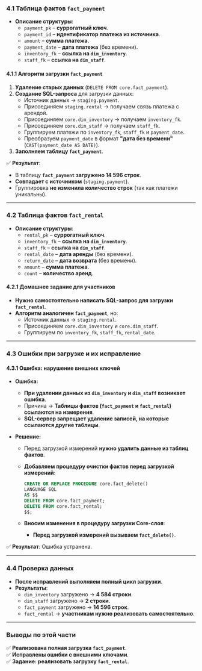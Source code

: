 ### **4.1 Таблица фактов `fact_payment`**

- **Описание структуры**:
    - `payment_pk` – **суррогатный ключ**.
    - `payment_id` – **идентификатор платежа из источника**.
    - `amount` – **сумма платежа**.
    - `payment_date` – **дата платежа** (без времени).
    - `inventory_fk` – **ссылка на `dim_inventory`**.
    - `staff_fk` – **ссылка на `dim_staff`**.

#### **4.1.1 Алгоритм загрузки `fact_payment`**

1. **Удаление старых данных** (`DELETE FROM core.fact_payment`).
2. **Создание SQL-запроса** для загрузки данных:
    - Источник данных → `staging.payment`.
    - Присоединяем `staging.rental` → получаем связь платежа с арендой.
    - Присоединяем `core.dim_inventory` → получаем `inventory_fk`.
    - Присоединяем `core.dim_staff` → получаем `staff_fk`.
    - Группируем платежи по `inventory_fk`, `staff_fk` и `payment_date`.
    - Преобразуем `payment_date` в формат **"дата без времени"** (`CAST(payment_date AS DATE)`).
3. **Заполняем таблицу `fact_payment`**.

✅ **Результат**:

- В таблицу **`fact_payment` загружено 14 596 строк**.
- **Совпадает с источником** (`staging.payment`).
- Группировка **не изменила количество строк** (так как платежи уникальны).

---

### **4.2 Таблица фактов `fact_rental`**

- **Описание структуры**:
    - `rental_pk` – **суррогатный ключ**.
    - `inventory_fk` – **ссылка на `dim_inventory`**.
    - `staff_fk` – **ссылка на `dim_staff`**.
    - `rental_date` – **дата аренды** (без времени).
    - `return_date` – **дата возврата** (без времени).
    - `amount` – **сумма платежа**.
    - `count` – **количество аренд**.

#### **4.2.1 Домашнее задание для участников**

- **Нужно самостоятельно написать SQL-запрос для загрузки `fact_rental`**.
- **Алгоритм аналогичен `fact_payment`**, но:
    - Источник данных → `staging.rental`.
    - Присоединяем `core.dim_inventory` и `core.dim_staff`.
    - Группируем по `inventory_fk`, `staff_fk`, `rental_date`.

---

### **4.3 Ошибки при загрузке и их исправление**

#### **4.3.1 Ошибка: нарушение внешних ключей**

- **Ошибка:**
    
    - **При удалении данных из `dim_inventory` и `dim_staff` возникает ошибка**.
    - Причина → **Таблицы фактов (`fact_payment` и `fact_rental`) ссылаются на измерения**.
    - **SQL-сервер запрещает удаление записей, на которые ссылаются другие таблицы**.
- **Решение:**
    
    - Перед загрузкой измерений **нужно удалить данные из таблиц фактов**.
    - **Добавляем процедуру очистки фактов перед загрузкой измерений**:
        
        ```sql
        CREATE OR REPLACE PROCEDURE core.fact_delete() 
        LANGUAGE SQL 
        AS $$
        DELETE FROM core.fact_payment;
        DELETE FROM core.fact_rental;
        $$;
        ```
        
    - **Вносим изменения в процедуру загрузки Core-слоя**:
        - **Перед загрузкой измерений вызываем `fact_delete()`**.

✅ **Результат**: Ошибка устранена.

---

### **4.4 Проверка данных**

- **После исправлений выполняем полный цикл загрузки**.
- **Результаты**:
    - `dim_inventory` загружено → **4 584 строки**.
    - `dim_staff` загружено → **2 строки**.
    - `fact_payment` загружено → **14 596 строк**.
    - `fact_rental` → **участникам нужно реализовать самостоятельно**.

---

### **Выводы по этой части**

✅ **Реализована полная загрузка `fact_payment`**.  
✅ **Исправлены ошибки с внешними ключами**.  
✅ **Задание: реализовать загрузку `fact_rental`**.